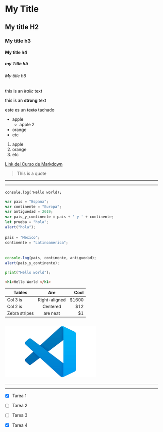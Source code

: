 <!-- HEADINGS -->

# My Title
## My title H2
### My title h3
#### My title h4
##### my Title h5
###### My title h6


<!-- italic -->
this is an *italic* text

<!-- strong -->
this is an **strong** text

<!-- strickethrough -->
este es un  ~~texto~~ tachado

<!-- UL -->
* apple
    * apple 2
* orange
* etc

1. apple 
2. orange
3. etc


<!-- Enlaces -->
[Link del Curso de Markdown](https://www.youtube.com/watch?v=oxaH9CFpeEE "Es muy util, recuerda recomendarselo a Manuel cuando avance en programacion.")

<!-- Citas -->
> This is a quote
---
___

<!--- Bloques de codigo -->

`console.log('Hello world);`

```javascript
var pais = "Espana";
var continente = "Europa";
var antiguedad = 2019;
var pais_y_continente = pais + ' y ' + continente;
let prueba = "hola";
alert("hola");

pais = "Mexico";
continente = "Latinoamerica";


console.log(pais, continente, antiguedad);
alert(pais_y_continente);
```

```python
print("Hello world");
```

```html
<h1>Hello World </h1>
```

<!-- Tables -->

| Tables    | Are   |Cool   |
| ----------|:-----:|------:|
| Col 3 is  | Right-aligned | $1600 |
| Col 2 is  | Centered  | $12   |
| Zebra stripes | are neat  | $1    |

<!-- Images -->
![Visual Studio Code logo](vscodelogo.png "Logo de Visual Studio Code")
---
---
---
<!-- GITHUB MARKDOWN -->
* [x] Tarea 1
* [ ] Tarea 2
* [ ] Tarea 3
* [x] Tarea 4


<!-- Comentario -->

